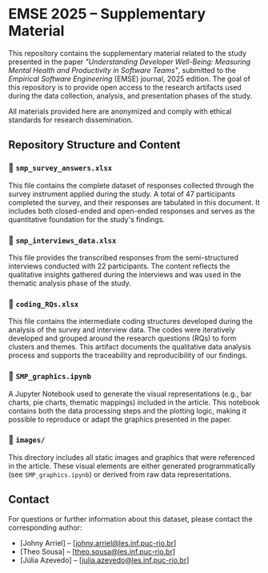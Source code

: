 # EMSE 2025 – Supplementary Material

This repository contains the supplementary material related to the study presented in the paper *"Understanding Developer Well-Being: Measuring Mental Health and Productivity in Software Teams"*, submitted to the *Empirical Software Engineering* (EMSE) journal, 2025 edition. The goal of this repository is to provide open access to the research artifacts used during the data collection, analysis, and presentation phases of the study.

All materials provided here are anonymized and comply with ethical standards for research dissemination.

## Repository Structure and Content

### 📄 `smp_survey_answers.xlsx`
This file contains the complete dataset of responses collected through the survey instrument applied during the study. A total of 47 participants completed the survey, and their responses are tabulated in this document. It includes both closed-ended and open-ended responses and serves as the quantitative foundation for the study's findings.

### 📄 `smp_interviews_data.xlsx`
This file provides the transcribed responses from the semi-structured interviews conducted with 22 participants. The content reflects the qualitative insights gathered during the interviews and was used in the thematic analysis phase of the study.

### 📄 `coding_RQs.xlsx`
This file contains the intermediate coding structures developed during the analysis of the survey and interview data. The codes were iteratively developed and grouped around the research questions (RQs) to form clusters and themes. This artifact documents the qualitative data analysis process and supports the traceability and reproducibility of our findings.

### 📄 `SMP_graphics.ipynb`
A Jupyter Notebook used to generate the visual representations (e.g., bar charts, pie charts, thematic mappings) included in the article. This notebook contains both the data processing steps and the plotting logic, making it possible to reproduce or adapt the graphics presented in the paper.

### 📁 `images/`
This directory includes all static images and graphics that were referenced in the article. These visual elements are either generated programmatically (see `SMP_graphics.ipynb`) or derived from raw data representations.

## Contact

For questions or further information about this dataset, please contact the corresponding author:

- [Johny Arriel] – [johny.arriel@les.inf.puc-rio.br]
- [Theo Sousa] – [theo.sousa@les.inf.puc-rio.br]
- [Júlia Azevedo] – [julia.azevedo@les.inf.puc-rio.br]

